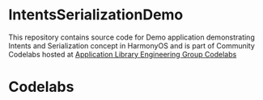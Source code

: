 # IntentsSerializationDemo
This repository contains source code for Demo application demonstrating Intents and Serialization concept in HarmonyOS and is part of Community Codelabs hosted at [Application Library Engineering Group Codelabs](https://codelabs.applibgroup.dev/)

# Codelabs

```
